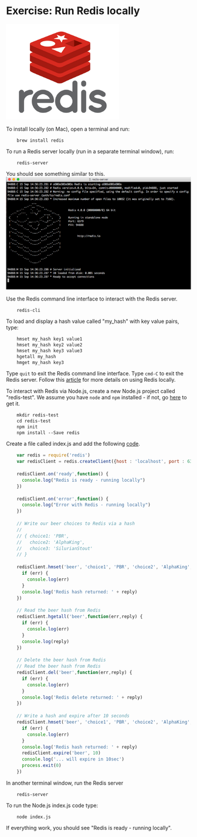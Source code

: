 Exercise: Run Redis locally
===========================

![](https://github.com/kenerbe/par-test/blob/master/src/Redis.png)

To install locally (on Mac), open a terminal and run:
```
    brew install redis
```

To run a Redis server locally (run in a separate terminal window), run:

```
    redis-server
```
You should see something similar to this.
![](https://github.com/kenerbe/par-test/blob/master/src/Redis-server.png)

Use the Redis command line interface to interact with the Redis server.

```
    redis-cli
```
To load and display a hash value called "my_hash" with key value pairs, type:

```
    hmset my_hash key1 value1
    hmset my_hash key2 value2
    hmset my_hash key3 value3
    hgetall my_hash
    hmget my_hash key3
```

Type `quit` to exit the Redis command line interface.  Type `cmd-C` to exit the Redis server.  Follow this [article](https://codequs.com/p/ByrvfsMY/getting-started-node-js-and-redis/) for more details on using Redis locally.

To interact with Redis via Node.js, create a new Node.js project called "redis-test".  We assume you have `node` and `npm` installed - if not, go [here](https://nodejs.org/en/) to get it.

```
    mkdir redis-test
    cd redis-test
    npm init
    npm install --Save redis
```

Create a file called index.js and add the following [code](https://github.com/kenerbe/par-test/blob/master/index.js).  

```js
    var redis = require('redis')
    var redisClient = redis.createClient({host : 'localhost', port : 6379})

    redisClient.on('ready',function() {
      console.log("Redis is ready - running locally")
    })

    redisClient.on('error',function() {
      console.log("Error with Redis - running locally")
    })

    // Write our beer choices to Redis via a hash
    //
    // { choice1: 'PBR',
    //   choice2: 'AlphaKing',
    //   choice3: 'SilurianStout'
    // }

    redisClient.hmset('beer', 'choice1', 'PBR', 'choice2', 'AlphaKing', 'choice3', 'SilurianStout',function(err, reply) {
      if (err) {
        console.log(err)
      }
      console.log('Redis hash returned: ' + reply)
    })

    // Read the beer hash from Redis
    redisClient.hgetall('beer',function(err,reply) {
      if (err) {
        console.log(err)
      }
      console.log(reply)
    })

    // Delete the beer hash from Redis
    // Read the beer hash from Redis
    redisClient.del('beer',function(err,reply) {
      if (err) {
        console.log(err)
      }
      console.log('Redis delete returned: ' + reply)
    })

    // Write a hash and expire after 10 seconds
    redisClient.hmset('beer', 'choice1', 'PBR', 'choice2', 'AlphaKing', 'choice3', 'SilurianStout',function(err, reply) {
      if (err) {
        console.log(err)
      }
      console.log('Redis hash returned: ' + reply)
      redisClient.expire('beer', 10)
      console.log('... will expire in 10sec')
      process.exit(0)
    })
```

In another terminal window, run the Redis server

```
    redis-server
```

To run the Node.js index.js code type:

```
    node index.js
```

If everything work, you should see "Redis is ready - running locally".

